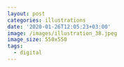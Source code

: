 ```yaml
---
layout: post
categories: illustrations
date: '2020-01-26T12:05:23+03:00'
image: /images/illustration_38.jpeg
image_size: 550x550
tags:
  - digital
---
```

